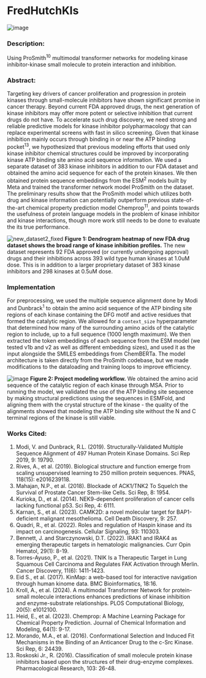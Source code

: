 # FredHutchKIs
![image](https://github.com/user-attachments/assets/8f0c4a10-49ca-4518-8ad1-b1c31d7e0793)

### Description: 
Using ProSmith<sup>10</sup> multimodal transformer networks for modeling kinase inhibitor-kinase small molecule to protein interaction and inhibition.

### Abstract:
Targeting key drivers of cancer proliferation and progression in protein kinases through small-molecule inhibitors have shown significant promise in cancer therapy. Beyond current FDA approved drugs, the next generation of kinase inhibitors may offer more potent or selective inhibition that current drugs do not have. To accelerate such drug discovery, we need strong and reliable predictive models for kinase inhibitor polypharmacology that can replace experimental screens with fast in silico screening. Given that kinase inhibition mainly occurs through binding in or near the ATP binding pocket<sup>13</sup>, we hypothesized that previous modeling efforts that used only kinase inhibitor chemical structures could be improved by incorporating kinase ATP binding site amino acid sequence information. We used a separate dataset of 383 kinase inhibitors in addition to our FDA dataset and obtained the amino acid sequence for each of the protein kinases. We then obtained protein sequence embeddings from the ESM<sup>2</sup> models built by Meta and trained the transformer network model ProSmith on the dataset. The preliminary results show that the ProSmith model which utilizes both drug and kinase information can potentially outperform previous state-of-the-art chemical property prediction model Chemprop<sup>11</sup>, and points towards the usefulness of protein language models in the problem of kinase inhibitor and kinase interactions, though more work still needs to be done to evaluate the its true performance.

![new_dataset2_fixed](https://github.com/user-attachments/assets/bff06d25-89e0-4a09-9e70-cc347598ff85)
**Figure 1: Dendrogram heatmap of new FDA drug dataset shows the broad range of kinase inhibition profiles.** The new dataset represents 92 FDA approved (or currently undergoing approval) drugs and their inhibitions across 393 wild type human kinases at 1.0uM dose. This is in addition to a larger proprietary dataset of 383 kinase inhibitors and 298 kinases at 0.5uM dose.

### Implementation
For preprocessing, we used the multiple sequence alignment done by Modi and Dunbrack<sup>1</sup> to obtain the amino acid sequence of the ATP binding site regions of each kinase containing the DFG motif and active residues that formed the catalytic region. We allowed for a `context_size` hyperparameter that determined how many of the surrounding amino acids of the catalytic region to include, up to a full sequence (1000 length maximum). We then extracted the token embeddings of each sequence from the ESM model (we tested v1b and v2 as well as different embedding sizes), and used it as the input alongside the SMILES embeddings from ChemBERTa. The model architecture is taken directly from the ProSmith codebase, but we made modifications to the dataloading and training loops to improve efficiency.

![image](https://github.com/user-attachments/assets/0811e5e3-aac5-436b-a1bf-3913c0d48318)
**Figure 2: Project modeling workflow.** We obtained the amino acid sequence of the catalytic region of each kinase through MSA. Prior to running the model, we validated the use of the ATP binding site sequence by making structural predictions using the sequences in ESMFold, and aligning them with the crystal structure of the kinase - the quality of the alignments showed that modeling the ATP binding site without the N and C terminal regions of the kinase is still viable.

### Works Cited:
1. Modi, V. and Dunbrack, R.L. (2019). Structurally-Validated Multiple Sequence Alignment of 497 Human Protein Kinase Domains. Sci Rep 2019, 9: 19790.
2. Rives, A., et al. (2019). Biological structure and function emerge from scaling unsupervised learning to 250 million protein sequences. PNAS, 118(15):  e2016239118.
3. Mahajan, N.P., et al. (2018). Blockade of ACK1/TNK2 To Squelch the Survival of Prostate Cancer Stem-like Cells. Sci Rep, 8: 1954.
4. Kurioka, D., et al. (2014). NEK9-dependent proliferation of cancer cells lacking functional p53. Sci Rep, 4: 6111.
5. Karnan, S., et al. (2023). CAMK2D: a novel molecular target for BAP1-deficient malignant mesothelioma. Cell Death Discovery, 9: 257.
6. Quadri, R., et al. (2022). Roles and regulation of Haspin kinase and its impact on carcinogenesis. Cellular Signaling, 93: 110303.
7. Bennett, J. and Starczynowski, D.T. (2022). IRAK1 and IRAK4 as emerging therapeutic targets in hematologic malignancies. Curr Opin Hematol, 29(1): 8-19.
8. Torres-Ayuso, P., et al. (2021). TNIK Is a Therapeutic Target in Lung Squamous Cell Carcinoma and Regulates FAK Activation through Merlin. Cancer Discovery, 11(6): 1411-1423.
9. Eid S., et al. (2017). KinMap: a web-based tool for interactive navigation through human kinome data. BMC Bioinformatics, 18:16.
10. Kroll, A., et al. (2024). A multimodal Transformer Network for protein-small molecule interactions enhances predictions of kinase inhibition and enzyme-substrate relationships. PLOS Computational Biology, 20(5): e1012100.
11. Heid, E., et al. (2023). Chemprop: A Machine Learning Package for Chemical Property Prediction. Journal of Chemical Information and Modeling, 64(1): 9-17.
12. Morando, M.A., et al. (2016). Conformational Selection and Induced Fit Mechanisms in the Binding of an Anticancer Drug to the c-Src Kinase. Sci Rep, 6: 24439.
13. Roskoski Jr., R. (2016). Classification of small molecule protein kinase inhibitors based upon the structures of their drug-enzyme complexes. Pharmacological Research, 103: 26-48.
